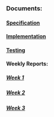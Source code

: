 ### Documents:
#### [Specification](./Specification.md)
#### [Implementation](./Implementation.md)
#### [Testing](./Testing.md)
#### Weekly Reports:
##### [Week 1](./Week%201%20Report.md)
##### [Week 2](./Week%202%20Report.md)
##### [Week 3](./Week%203%20Report.md)